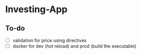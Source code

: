 # Investing-App

## To-do
- [ ] validation for price using directives  
- [ ] docker for dev (hot reload) and prod (build the executable)

